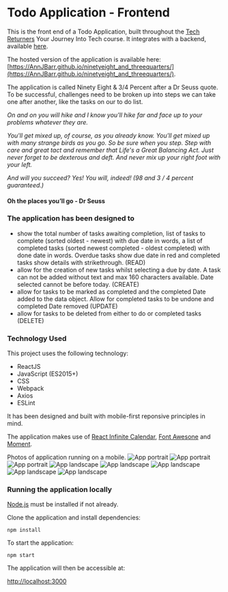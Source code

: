 

# Todo Application - Frontend

This is the front end of a Todo Application, built throughout the [Tech Returners](https://techreturners.com) Your Journey Into Tech course. It integrates with a backend, available [here](https://github.com/AnnJBarr/ninetyeight_and_threequarters).

The hosted version of the application is available here: [https://AnnJBarr.github.io/ninetyeight_and_threequarters/](https://AnnJBarr.github.io/ninetyeight_and_threequarters/).

The application is called Ninety Eight & 3/4 Percent after a Dr Seuss quote. To be successful, challenges need to be broken up into steps we can take one after another, like the tasks on our to do list.

*On and on you will hike 
and I know you'll hike far 
and face up to your problems whatever they are.*

*You'll get mixed up, of course, as you already know. You'll get mixed up with many strange birds as you go. So be sure when you step. Step with care and great tact and remember that Life's a Great Balancing Act. Just never forget to be dexterous and deft. And never mix up your right foot with your left.*

*And will you succeed? Yes! You will, indeed! (98 and 3 / 4 percent guaranteed.)*

#### Oh the places you’ll go - Dr Seuss

### The application has been designed to 
- show the total number of tasks awaiting completion, list of tasks to complete (sorted oldest - newest) with due date in words, a list of completed tasks (sorted newest completed - oldest completed) with done date in words. Overdue tasks show due date in red and completed tasks show details with strikethrough.  (READ)
- allow for the creation of new tasks whilst selecting a due by date. A task can not be added without text and max 160 characters available. Date selected cannot be before today. (CREATE)
- allow for tasks to be marked as completed and the completed Date added to the data object. Allow for completed tasks to be undone and completed Date removed (UPDATE)
- allow for tasks to be deleted from either to do or completed tasks (DELETE)


### Technology Used

This project uses the following technology:

- ReactJS
- JavaScript (ES2015+)
- CSS
- Webpack
- Axios
- ESLint

It has been designed and built with mobile-first reponsive principles in mind.

The application makes use of [React Infinite Calendar](https://www.npmjs.com/package/react-infinite-calendar), [Font Awesone](https://www.npmjs.com/package/font-awesome) and [Moment](https://www.npmjs.com/package/moment).

Photos of application running on a mobile.
![App portrait](https://github.com/AnnJBarr/ninetyeight_and_threequarters/blob/master/public/portraittop.png)
![App portrait](https://github.com/AnnJBarr/ninetyeight_and_threequarters/blob/master/public/portaitmid.png)
![App portrait](https://github.com/AnnJBarr/ninetyeight_and_threequarters/blob/master/public/portaitbottom.png)
![App landscape](https://github.com/AnnJBarr/ninetyeight_and_threequarters/blob/master/public/landscapetop.png)
![App landscape](https://github.com/AnnJBarr/ninetyeight_and_threequarters/blob/master/public/landscapemid1.png)
![App landscape](https://github.com/AnnJBarr/ninetyeight_and_threequarters/blob/master/public/landscapemid2.png)
![App landscape](https://github.com/AnnJBarr/ninetyeight_and_threequarters/blob/master/public/landscapemid3.png)
![App landscape](https://github.com/AnnJBarr/ninetyeight_and_threequarters/blob/master/public/landscapebottom.png)

### Running the application locally

[Node.js](https://nodejs.org/en/) must be installed if not already.

Clone the application and install dependencies:

    npm install

To start the application:

    npm start

The application will then be accessible at:

[http://localhost:3000](http://localhost:3000)